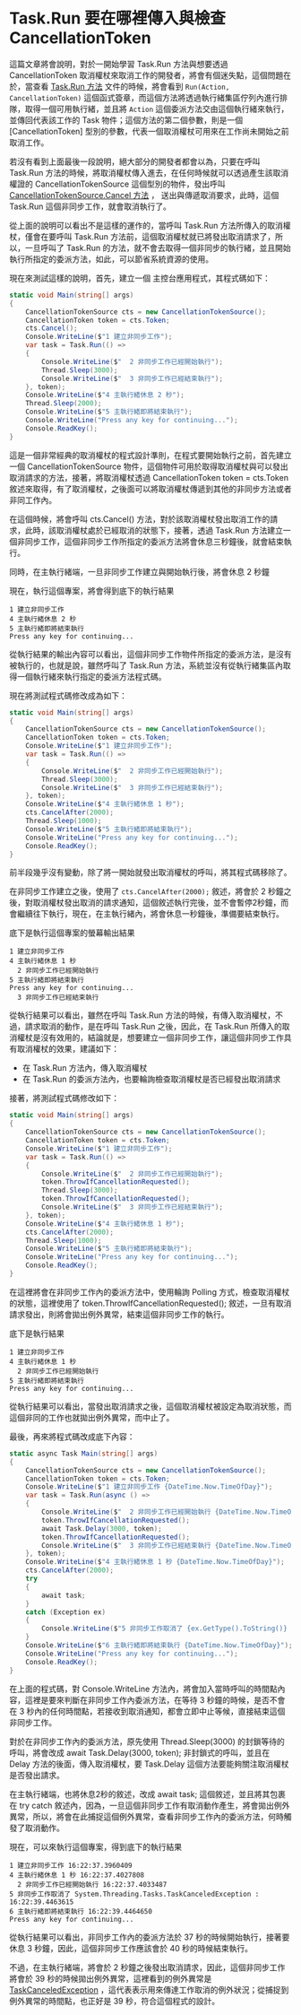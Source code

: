 # Task.Run 要在哪裡傳入與檢查 CancellationToken

這篇文章將會說明，對於一開始學習 Task.Run 方法與想要透過 CancellationToken 取消權杖來取消工作的開發者，將會有個迷失點，這個問題在於，當查看 [Task.Run 方法](https://docs.microsoft.com/zh-tw/dotnet/api/system.threading.tasks.task.run?WT.mc_id=DT-MVP-5002220) 文件的時候，將會看到 `Run(Action, CancellationToken)` 這個函式簽章，而這個方法將透過執行緒集區佇列內進行排隊，取得一個可用執行緒，並且將 `Action` 這個委派方法交由這個執行緒來執行，並傳回代表該工作的 Task 物件；這個方法的第二個參數，則是一個 [CancellationToken] 型別的參數，代表一個取消權杖可用來在工作尚未開始之前取消工作。

若沒有看到上面最後一段說明，絕大部分的開發者都會以為，只要在呼叫 Task.Run 方法的時候，將取消權杖傳入進去，在任何時候就可以透過產生該取消權證的 CancellationTokenSource 這個型別的物件，發出呼叫 [CancellationTokenSource.Cancel 方法](https://docs.microsoft.com/zh-tw/dotnet/api/system.threading.cancellationtokensource.cancel?WT.mc_id=DT-MVP-5002220) ， 送出與傳遞取消要求，此時，這個 Task.Run 這個非同步工作，就會取消執行了。

從上面的說明可以看出不是這樣的運作的，當呼叫 Task.Run 方法所傳入的取消權杖，僅會在要呼叫 Task.Run 方法前，這個取消權杖就已將發出取消請求了，所以，一旦呼叫了 Task.Run 的方法，就不會去取得一個非同步的執行緒，並且開始執行所指定的委派方法，如此，可以節省系統資源的使用。

現在來測試這樣的說明，首先，建立一個 主控台應用程式，其程式碼如下：

```csharp
static void Main(string[] args)
{
    CancellationTokenSource cts = new CancellationTokenSource();
    CancellationToken token = cts.Token;
    cts.Cancel();
    Console.WriteLine($"1 建立非同步工作");
    var task = Task.Run(() =>
    {
        Console.WriteLine($"  2 非同步工作已經開始執行");
        Thread.Sleep(3000);
        Console.WriteLine($"  3 非同步工作已經結束執行");
    }, token);
    Console.WriteLine($"4 主執行緒休息 2 秒");
    Thread.Sleep(2000);
    Console.WriteLine($"5 主執行緒即將結束執行");
    Console.WriteLine("Press any key for continuing...");
    Console.ReadKey();
}
```

這是一個非常經典的取消權杖的程式設計準則，在程式要開始執行之前，首先建立一個 CancellationTokenSource 物件，這個物件可用於取得取消權杖與可以發出取消請求的方法，接著，將取消權杖透過 CancellationToken token = cts.Token 敘述來取得，有了取消權杖，之後面可以將取消權杖傳遞到其他的非同步方法或者非同工作內。

在這個時候，將會呼叫 cts.Cancel() 方法，對於該取消權杖發出取消工作的請求，此時，該取消權杖處於已經取消的狀態下，接著，透過 Task.Run 方法建立一個非同步工作，這個非同步工作所指定的委派方法將會休息三秒鐘後，就會結束執行。

同時，在主執行緒端，一旦非同步工作建立與開始執行後，將會休息 2 秒鐘

現在，執行這個專案，將會得到底下的執行結果

```
1 建立非同步工作
4 主執行緒休息 2 秒
5 主執行緒即將結束執行
Press any key for continuing...
```

從執行結果的輸出內容可以看出，這個非同步工作物件所指定的委派方法，是沒有被執行的，也就是說，雖然呼叫了 Task.Run 方法，系統並沒有從執行緒集區內取得一個執行緒來執行指定的委派方法程式碼。

現在將測試程式碼修改成為如下：

```csharp
static void Main(string[] args)
{
    CancellationTokenSource cts = new CancellationTokenSource();
    CancellationToken token = cts.Token;
    Console.WriteLine($"1 建立非同步工作");
    var task = Task.Run(() =>
    {
        Console.WriteLine($"  2 非同步工作已經開始執行");
        Thread.Sleep(3000);
        Console.WriteLine($"  3 非同步工作已經結束執行");
    }, token);
    Console.WriteLine($"4 主執行緒休息 1 秒");
    cts.CancelAfter(2000);
    Thread.Sleep(1000);
    Console.WriteLine($"5 主執行緒即將結束執行");
    Console.WriteLine("Press any key for continuing...");
    Console.ReadKey();
}
```

前半段幾乎沒有變動，除了將一開始就發出取消權杖的呼叫，將其程式碼移除了。

在非同步工作建立之後，使用了 `cts.CancelAfter(2000);` 敘述，將會於 2 秒鐘之後，對取消權杖發出取消的請求通知，這個敘述執行完後，並不會暫停2秒鐘，而會繼續往下執行，現在，在主執行緒內，將會休息一秒鐘後，準備要結束執行。

底下是執行這個專案的螢幕輸出結果

```
1 建立非同步工作
4 主執行緒休息 1 秒
  2 非同步工作已經開始執行
5 主執行緒即將結束執行
Press any key for continuing...
  3 非同步工作已經結束執行
```

從執行結果可以看出，雖然在呼叫 Task.Run 方法的時候，有傳入取消權杖，不過，請求取消的動作，是在呼叫 Task.Run 之後，因此，在 Task.Run 所傳入的取消權杖是沒有效用的，結論就是，想要建立一個非同步工作，讓這個非同步工作具有取消權杖的效果，建議如下：

* 在 Task.Run 方法內，傳入取消權杖
* 在 Task.Run 的委派方法內，也要輪詢檢查取消權杖是否已經發出取消請求

接著，將測試程式碼修改如下：

```csharp
static void Main(string[] args)
{
    CancellationTokenSource cts = new CancellationTokenSource();
    CancellationToken token = cts.Token;
    Console.WriteLine($"1 建立非同步工作");
    var task = Task.Run(() =>
    {
        Console.WriteLine($"  2 非同步工作已經開始執行");
        token.ThrowIfCancellationRequested();
        Thread.Sleep(3000);
        token.ThrowIfCancellationRequested();
        Console.WriteLine($"  3 非同步工作已經結束執行");
    }, token);
    Console.WriteLine($"4 主執行緒休息 1 秒");
    cts.CancelAfter(2000);
    Thread.Sleep(1000);
    Console.WriteLine($"5 主執行緒即將結束執行");
    Console.WriteLine("Press any key for continuing...");
    Console.ReadKey();
}
```

在這裡將會在非同步工作內的委派方法中，使用輪詢 Polling 方式，檢查取消權杖的狀態，這裡使用了 token.ThrowIfCancellationRequested(); 敘述，一旦有取消請求發出，則將會拋出例外異常，結束這個非同步工作的執行。

底下是執行結果

```
1 建立非同步工作
4 主執行緒休息 1 秒
  2 非同步工作已經開始執行
5 主執行緒即將結束執行
Press any key for continuing...
```

從執行結果可以看出，當發出取消請求之後，這個取消權杖被設定為取消狀態，而這個非同的工作也就拋出例外異常，而中止了。

最後，再來將程式碼改成底下內容：

```csharp
static async Task Main(string[] args)
{
    CancellationTokenSource cts = new CancellationTokenSource();
    CancellationToken token = cts.Token;
    Console.WriteLine($"1 建立非同步工作 {DateTime.Now.TimeOfDay}");
    var task = Task.Run(async () =>
    {
        Console.WriteLine($"  2 非同步工作已經開始執行 {DateTime.Now.TimeOfDay}");
        token.ThrowIfCancellationRequested();
        await Task.Delay(3000, token);
        token.ThrowIfCancellationRequested();
        Console.WriteLine($"  3 非同步工作已經結束執行 {DateTime.Now.TimeOfDay}");
    }, token);
    Console.WriteLine($"4 主執行緒休息 1 秒 {DateTime.Now.TimeOfDay}");
    cts.CancelAfter(2000);
    try
    {
        await task;
    }
    catch (Exception ex)
    {
        Console.WriteLine($"5 非同步工作取消了 {ex.GetType().ToString()} : {DateTime.Now.TimeOfDay}");
    }
    Console.WriteLine($"6 主執行緒即將結束執行 {DateTime.Now.TimeOfDay}");
    Console.WriteLine("Press any key for continuing...");
    Console.ReadKey();
}
```

在上面的程式碼，對 Console.WriteLine 方法內，將會加入當時呼叫的時間點內容，這裡是要來判斷在非同步工作內委派方法，在等待 3 秒鐘的時候，是否不會在 3 秒內的任何時間點，若接收到取消通知，都會立即中止等候，直接結束這個非同步工作。

對於在非同步工作內的委派方法，原先使用 Thread.Sleep(3000) 的封鎖等待的呼叫，將會改成 await Task.Delay(3000, token); 非封鎖式的呼叫，並且在 Delay 方法的後面，傳入取消權杖，要 Task.Delay 這個方法要能夠關注取消權杖是否發出請求。

在主執行緒端，也將休息2秒的敘述，改成 await task; 這個敘述，並且將其包裹在 try catch 敘述內，因為，一旦這個非同步工作有取消動作產生，將會拋出例外異常，所以，將會在此捕捉這個例外異常，查看非同步工作內的委派方法，何時觸發了取消動作。

現在，可以來執行這個專案，得到底下的執行結果

```
1 建立非同步工作 16:22:37.3960409
4 主執行緒休息 1 秒 16:22:37.4027808
  2 非同步工作已經開始執行 16:22:37.4033487
5 非同步工作取消了 System.Threading.Tasks.TaskCanceledException : 16:22:39.4463615
6 主執行緒即將結束執行 16:22:39.4464650
Press any key for continuing...
```

從執行結果可以看出，非同步工作內的委派方法於 37 秒的時候開始執行，接著要休息 3 秒鐘，因此，這個非同步工作應該會於 40 秒的時候結束執行。

不過，在主執行緒端，將會於 2 秒鐘之後發出取消請求，因此，這個非同步工作將會於 39 秒的時候拋出例外異常，這裡看到的例外異常是 [TaskCanceledException](https://docs.microsoft.com/zh-tw/dotnet/api/system.threading.tasks.taskcanceledexception?WT.mc_id=DT-MVP-5002220) ，這代表表示用來傳達工作取消的例外狀況；從捕捉到例外異常的時間點，也正好是 39 秒，符合這個程式的設計。

